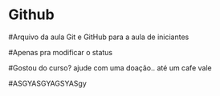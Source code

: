# Github

#Arquivo da aula Git e GitHub para a aula de iniciantes

#Apenas pra modificar o status

#Gostou do curso? ajude com uma doação.. até um cafe vale

#ASGYASGYAGSYASgy